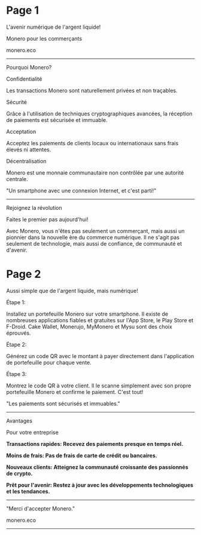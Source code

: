 # Page 1

L'avenir numérique de l'argent liquide!

Monero pour les commerçants

monero.eco

---

Pourquoi Monero?

Confidentialité

Les transactions Monero sont naturellement privées et non traçables.

Sécurité

Grâce à l'utilisation de techniques cryptographiques avancées, la réception de paiements est sécurisée et immuable.

Acceptation

Acceptez les paiements de clients locaux ou internationaux sans frais élevés ni attentes.

Décentralisation

Monero est une monnaie communautaire non contrôlée par une autorité centrale.

"Un smartphone avec une connexion Internet, et c'est parti!"

---

Rejoignez la révolution

Faites le premier pas aujourd'hui!

Avec Monero, vous n'êtes pas seulement un commerçant, mais aussi un pionnier dans la nouvelle ère du commerce numérique. Il ne s'agit pas seulement de technologie, mais aussi de confiance, de communauté et d'avenir.

# Page 2

Aussi simple que de l'argent liquide, mais numérique!

Étape 1:

Installez un portefeuille Monero sur votre smartphone. Il existe de nombreuses applications fiables et gratuites sur l'App Store, le Play Store et F-Droid. Cake Wallet, Monerujo, MyMonero et Mysu sont des choix éprouvés.

Étape 2:

Générez un code QR avec le montant à payer directement dans l'application de portefeuille pour chaque vente.

Étape 3:

Montrez le code QR à votre client. Il le scanne simplement avec son propre portefeuille Monero et confirme le paiement. C'est tout!

"Les paiements sont sécurisés et immuables."

---

Avantages

Pour votre entreprise

**Transactions rapides: Recevez des paiements presque en temps réel.**

**Moins de frais: Pas de frais de carte de crédit ou bancaires.**

**Nouveaux clients: Atteignez la communauté croissante des passionnés de crypto.**

**Prêt pour l'avenir: Restez à jour avec les développements technologiques et les tendances.**

---

"Merci
d'accepter Monero."

monero.eco

---
